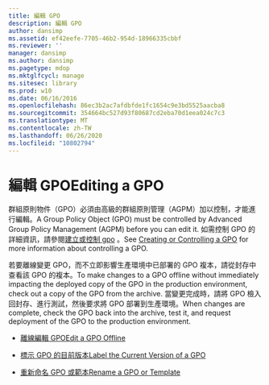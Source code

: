 ```yaml
---
title: 編輯 GPO
description: 編輯 GPO
author: dansimp
ms.assetid: ef42eefe-7705-46b2-954d-18966335cbbf
ms.reviewer: ''
manager: dansimp
ms.author: dansimp
ms.pagetype: mdop
ms.mktglfcycl: manage
ms.sitesec: library
ms.prod: w10
ms.date: 06/16/2016
ms.openlocfilehash: 86ec3b2ac7afdbfde1fc1654c9e3bd5525aacba8
ms.sourcegitcommit: 354664bc527d93f80687cd2eba70d1eea024c7c3
ms.translationtype: MT
ms.contentlocale: zh-TW
ms.lasthandoff: 06/26/2020
ms.locfileid: "10802794"
---
```

# <span data-ttu-id="a40d1-103">編輯 GPO</span><span class="sxs-lookup"><span data-stu-id="a40d1-103">Editing a GPO</span></span>


<span data-ttu-id="a40d1-104">群組原則物件（GPO）必須由高級的群組原則管理（AGPM）加以控制，才能進行編輯。</span><span class="sxs-lookup"><span data-stu-id="a40d1-104">A Group Policy Object (GPO) must be controlled by Advanced Group Policy Management (AGPM) before you can edit it.</span></span> <span data-ttu-id="a40d1-105">如需控制 GPO 的詳細資訊，請參閱[建立或控制 gpo](creating-or-controlling-a-gpo-agpm40-ed.md) 。</span><span class="sxs-lookup"><span data-stu-id="a40d1-105">See [Creating or Controlling a GPO](creating-or-controlling-a-gpo-agpm40-ed.md) for more information about controlling a GPO.</span></span>

<span data-ttu-id="a40d1-106">若要離線變更 GPO，而不立即影響生產環境中已部署的 GPO 複本，請從封存中查看該 GPO 的複本。</span><span class="sxs-lookup"><span data-stu-id="a40d1-106">To make changes to a GPO offline without immediately impacting the deployed copy of the GPO in the production environment, check out a copy of the GPO from the archive.</span></span> <span data-ttu-id="a40d1-107">當變更完成時，請將 GPO 檢入回封存、進行測試，然後要求將 GPO 部署到生產環境。</span><span class="sxs-lookup"><span data-stu-id="a40d1-107">When changes are complete, check the GPO back into the archive, test it, and request deployment of the GPO to the production environment.</span></span>

-   [<span data-ttu-id="a40d1-108">離線編輯 GPO</span><span class="sxs-lookup"><span data-stu-id="a40d1-108">Edit a GPO Offline</span></span>](edit-a-gpo-offline-agpm40.md)

-   [<span data-ttu-id="a40d1-109">標示 GPO 的目前版本</span><span class="sxs-lookup"><span data-stu-id="a40d1-109">Label the Current Version of a GPO</span></span>](label-the-current-version-of-a-gpo-agpm40.md)

-   [<span data-ttu-id="a40d1-110">重新命名 GPO 或範本</span><span class="sxs-lookup"><span data-stu-id="a40d1-110">Rename a GPO or Template</span></span>](rename-a-gpo-or-template-agpm40.md)

 

 





